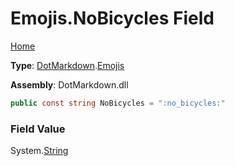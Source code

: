 # Emojis\.NoBicycles Field

[Home](../../../README.md)

**Type**: [DotMarkdown](../../README.md)\.[Emojis](../README.md)

**Assembly**: DotMarkdown\.dll

```csharp
public const string NoBicycles = ":no_bicycles:"
```

### Field Value

System\.[String](https://docs.microsoft.com/en-us/dotnet/api/system.string)